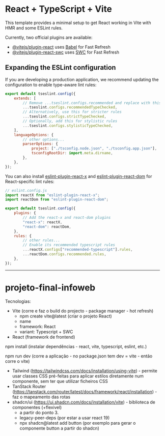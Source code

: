 # React + TypeScript + Vite

This template provides a minimal setup to get React working in Vite with HMR and some ESLint rules.

Currently, two official plugins are available:

- [@vitejs/plugin-react](https://github.com/vitejs/vite-plugin-react/blob/main/packages/plugin-react/README.md) uses [Babel](https://babeljs.io/) for Fast Refresh
- [@vitejs/plugin-react-swc](https://github.com/vitejs/vite-plugin-react-swc) uses [SWC](https://swc.rs/) for Fast Refresh

## Expanding the ESLint configuration

If you are developing a production application, we recommend updating the configuration to enable type-aware lint rules:

```js
export default tseslint.config({
	extends: [
		// Remove ...tseslint.configs.recommended and replace with this
		...tseslint.configs.recommendedTypeChecked,
		// Alternatively, use this for stricter rules
		...tseslint.configs.strictTypeChecked,
		// Optionally, add this for stylistic rules
		...tseslint.configs.stylisticTypeChecked,
	],
	languageOptions: {
		// other options...
		parserOptions: {
			project: ["./tsconfig.node.json", "./tsconfig.app.json"],
			tsconfigRootDir: import.meta.dirname,
		},
	},
});
```

You can also install [eslint-plugin-react-x](https://github.com/Rel1cx/eslint-react/tree/main/packages/plugins/eslint-plugin-react-x) and [eslint-plugin-react-dom](https://github.com/Rel1cx/eslint-react/tree/main/packages/plugins/eslint-plugin-react-dom) for React-specific lint rules:

```js
// eslint.config.js
import reactX from "eslint-plugin-react-x";
import reactDom from "eslint-plugin-react-dom";

export default tseslint.config({
	plugins: {
		// Add the react-x and react-dom plugins
		"react-x": reactX,
		"react-dom": reactDom,
	},
	rules: {
		// other rules...
		// Enable its recommended typescript rules
		...reactX.configs["recommended-typescript"].rules,
		...reactDom.configs.recommended.rules,
	},
});
```

---

# projeto-final-infoweb

Tecnologias:

- Vite (corre e faz o build do projecto - package manager - hot refresh)
  - npm create vite@latest (criar o projeto React)
  - name
  - framework: React
  - variant: Typescript + SWC
- React (framework de frontend)

npm install (instalar dependências - react, vite, typescript, eslint, etc.)

npm run dev (corre a aplicação - no package.json tem dev = vite - então corre o vite)

- Tailwind (https://tailwindcss.com/docs/installation/using-vite) - permite usar classes CSS pré-feitas para aplicar estilos diretamente num componente, sem ter que utilizar ficheiros CSS
- TanStack Router (https://tanstack.com/router/latest/docs/framework/react/installation) - faz o mapeamento das rotas
- shadcn/ui (https://ui.shadcn.com/docs/installation/vite) - biblioteca de componentes (+flexivel)
  - a partir do ponto 3.
  - legacy-peer-deps (por estar a usar react 19)
  - npx shadcn@latest add button (por exemplo para gerar o componente button a partir do shadcn)
